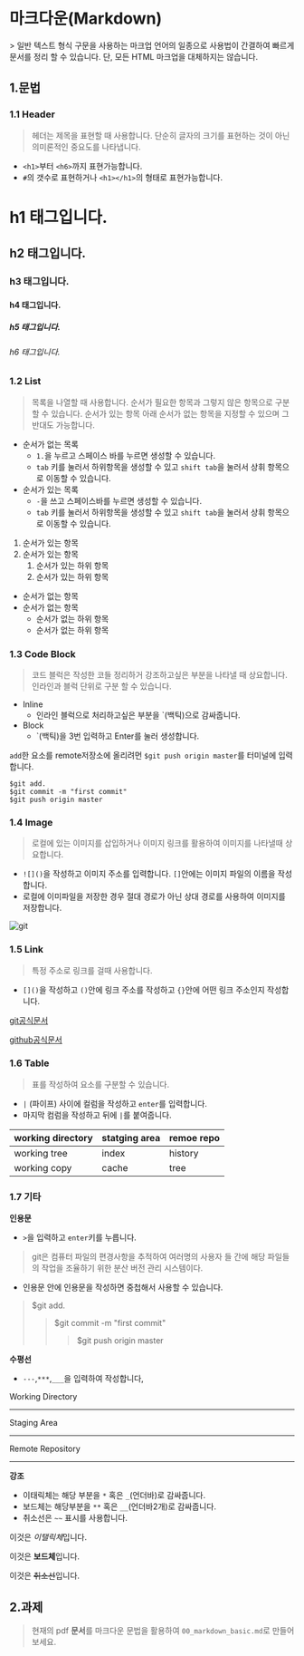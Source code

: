 <h1>
    마크다운(Markdown)
</h1>
> 일반 텍스트 형식 구문을 사용하는 마크업 언어의 일종으로 사용법이 간결하여 빠르게 문서를 정리 할 수 있습니다. 단, 모든 HTML 마크업을 대체하지는 않습니다.

<h2>1.문법</h2>

<h3>1.1 Header</h3>

> 헤더는 제목을 표현할 때 사용합니다. 단순히 글자의 크기를 표현하는 것이 아닌 의미론적인 중요도를 나타냅니다.

- `<h1>`부터 `<h6>`까지 표현가능합니다.
- `#`의 갯수로 표현하거나 `<h1></h1>`의 형태로 표현가능합니다.

<h1> h1 태그입니다.</h1>

<h2>h2 태그입니다.</h2>

<h3> h3 태그입니다.</h3>

<h4> h4 태그입니다.</h4>

<h5> h5 태그입니다.</h5>

<h6> h6 태그입니다.</h6>



<h3>1.2 List</h3>

> 목록을 나열할 때 사용합니다. 순서가 필요한 항목과 그렇지 않은 항목으로 구분할 수 있습니다. 순서가 있는 항목 아래 순서가 없는 항목을 지정할 수 있으며 그 반대도 가능합니다.

- 순서가 없는 목록
  - `1.`을 누르고 스페이스 바를 누르면 생성할 수 있습니다.
  - `tab` 키를 눌러서 하위항목을 생성할 수 있고 `shift tab`을 눌러서 상휘 항목으로 이동할 수 있습니다.
- 순서가 있는 목록
  - `-`을 쓰고 스페이스바를 누르면 생성할 수 있습니다.
  - `tab` 키를 눌러서 하위항목을 생성할 수 있고 `shift tab`을 눌러서 상휘 항목으로 이동할 수 있습니다.

1. 순서가 있는 항목
2. 순서가 있는 항목
   1. 순서가 있는 하위 항목
   2. 순서가 있는 하위 항목

- 순서가 없는 항목
- 순서가 없는 항목
  - 순서가 없는 하위 항목
  - 순서가 없는 하위 항목

<h3>1.3 Code Block</h3>

> 코드 블럭은 작성한 코들 정리하거 강조하고싶은 부분을 나타낼 때 상요합니다. 인라인과 블럭 단위로 구분 할 수 있습니다.

- Inline
  - 인라인 블럭으로 처리하고싶은 부분을 `(백틱)으로 감싸줍니다.
- Block
  - `(백틱)을 3번 입력하고 Enter를 눌러 생성합니다.

`add`한 요소를 remote저장소에 올리려먼 `$git push origin master`를 터미널에 입력합니다.

```
$git add.
$git commit -m "first commit"
$git push origin master
```

<h3>1.4 Image</h3>

> 로컬에 있는 이미지를 삽입하거나 이미지 링크를 활용하여 이미지를 나타낼때 상요합니다.

- `![]()`을 작성하고 이미지 주소를 입력합니다. `[]`안에는 이미지 파일의 이름을 작성합니다.
- 로컬에 이미파일을 저장한 경우 절대 경로가 아닌 상대 경로를 사용하여 이미지를 저장합니다.



![git](https://blog.kakaocdn.net/dn/SFBhJ/btqvyBI6eGX/tN0cZvjgFM0iHbP514z4S0/img.png)

<h3>1.5 Link</h3>

> 특정 주소로 링크를 걸때 사용합니다.

- `[]()`을 작성하고 `()`안에 링크 주소를 작성하고 `{}`안에 어떤 링크 주소인지 작성합니다.

[git공식문서](https://git-scm.com/book/ko/v2)

[github공식문서](https://docs.github.com/en)



<h3>1.6 Table</h3>

> 표를 작성하여 요소를 구분할 수 있습니다.

- `|` (파이프) 사이에 컬럼을 작성하고 `enter`를 입력합니다.
- 마지막 컴럼을 작성하고 뒤에 `|`를 붙여줍니다.

| working  directory | statging area | remoe repo |
| ------------------ | ------------- | ---------- |
| working tree       | index         | history    |
| working copy       | cache         | tree       |



<h3>1.7 기타</h3>

**인용문**

- `>`을 입력하고 `enter`키를 누릅니다.

> git은 컴퓨터 파일의 편경사항을 추적하여 여러명의 사용자 들 간에 해당 파일들의 작업을 조율하기 위한 분산 버전 관리 시스템이다.

- 인용문 안에 인용문을 작성하면 중첩해서 사용할 수 있습니다.

> $git add.
>
> > $git commit -m "first commit"
> >
> > > $git push origin master

**수평선**

- `---`,`***`,`___`을 입력하여 작성합니다,

Working Directory

---

Staging Area

___

Remote Repository

___



**강조**

- 이태릭체는 해당 부분을 `*` 혹은 `_`(언더바)로 감싸줍니다.
- 보드체는 해당부분을 `**` 혹은 `__`(언더바2개)로 감싸줍니다.
- 취소선은 `~~` 표시를 사용합니다.

이것은 *이탤릭체*입니다.

이것은 **보드체**입니다.

이것은 ~~취소선~~입니다.



<h2>2.과제</h2>

> 현재의 pdf **문서**를 마크다운 문법을 활용하여 `00_markdown_basic.md`로 만들어 보세요.

